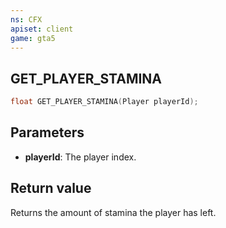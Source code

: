 ```yaml
---
ns: CFX
apiset: client
game: gta5
---
```

## GET_PLAYER_STAMINA

```c
float GET_PLAYER_STAMINA(Player playerId);
```

## Parameters
* **playerId**: The player index.

## Return value
Returns the amount of stamina the player has left.
